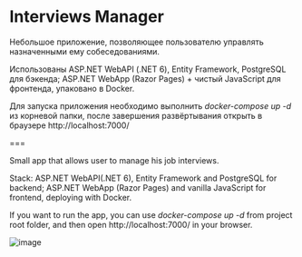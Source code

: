 # Interviews Manager

Небольшое приложение, позволяющее пользователю управлять назначенными ему собеседованиями.

Использованы ASP.NET WebAPI (.NET 6), Entity Framework, PostgreSQL для бэкенда; ASP.NET WebApp (Razor Pages) + чистый JavaScript для фронтенда, упаковано в Docker.

Для запуска приложения необходимо выполнить <i>docker-compose up -d </i>из корневой папки, после завершения развёртывания открыть в браузере http://localhost:7000/

===

Small app that allows user to manage his job interviews.

Stack: ASP.NET WebAPI(.NET 6), Entity Framework and PostgreSQL for backend; ASP.NET WebApp (Razor Pages) and vanilla JavaScript for frontend, deploying with Docker.

If you want to run the app, you can use <i>docker-compose up -d </i> from project root folder, and then open http://localhost:7000/ in your browser.

![image](https://user-images.githubusercontent.com/31833100/178781668-626be330-72fc-49b7-b623-04ed71424efc.png)
